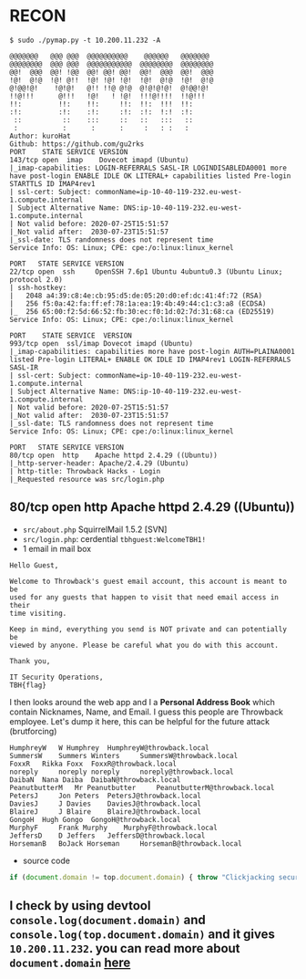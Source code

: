 # RECON
```console
$ sudo ./pymap.py -t 10.200.11.232 -A
                                                    
@@@@@@@   @@@ @@@  @@@@@@@@@@    @@@@@@   @@@@@@@  
@@@@@@@@  @@@ @@@  @@@@@@@@@@@  @@@@@@@@  @@@@@@@@  
@@!  @@@  @@! !@@  @@! @@! @@!  @@!  @@@  @@!  @@@  
!@!  @!@  !@! @!!  !@! !@! !@!  !@!  @!@  !@!  @!@  
@!@@!@!    !@!@!   @!! !!@ @!@  @!@!@!@!  @!@@!@!   
!!@!!!      @!!!   !@!   ! !@!  !!!@!!!!  !!@!!!    
!!:         !!:    !!:     !!:  !!:  !!!  !!:       
:!:         :!:    :!:     :!:  :!:  !:!  :!:       
 ::          ::    :::     ::   ::   :::   ::       
 :           :      :      :     :   : :   :        
Author: kuroHat
Github: https://github.com/gu2rks
PORT    STATE SERVICE VERSION
143/tcp open  imap    Dovecot imapd (Ubuntu)
|_imap-capabilities: LOGIN-REFERRALS SASL-IR LOGINDISABLEDA0001 more have post-login ENABLE IDLE OK LITERAL+ capabilities listed Pre-login STARTTLS ID IMAP4rev1
| ssl-cert: Subject: commonName=ip-10-40-119-232.eu-west-1.compute.internal
| Subject Alternative Name: DNS:ip-10-40-119-232.eu-west-1.compute.internal
| Not valid before: 2020-07-25T15:51:57
|_Not valid after:  2030-07-23T15:51:57
|_ssl-date: TLS randomness does not represent time
Service Info: OS: Linux; CPE: cpe:/o:linux:linux_kernel

PORT   STATE SERVICE VERSION
22/tcp open  ssh     OpenSSH 7.6p1 Ubuntu 4ubuntu0.3 (Ubuntu Linux; protocol 2.0)
| ssh-hostkey: 
|   2048 a4:39:c8:4e:cb:95:d5:de:05:20:d0:ef:dc:41:4f:72 (RSA)
|   256 f5:0a:42:fa:ff:ef:78:1a:ea:19:4b:49:44:c1:c3:a8 (ECDSA)
|_  256 65:00:f2:5d:66:52:fb:30:ec:f0:1d:02:7d:31:68:ca (ED25519)
Service Info: OS: Linux; CPE: cpe:/o:linux:linux_kernel

PORT    STATE SERVICE  VERSION
993/tcp open  ssl/imap Dovecot imapd (Ubuntu)
|_imap-capabilities: capabilities more have post-login AUTH=PLAINA0001 listed Pre-login LITERAL+ ENABLE OK IDLE ID IMAP4rev1 LOGIN-REFERRALS SASL-IR
| ssl-cert: Subject: commonName=ip-10-40-119-232.eu-west-1.compute.internal
| Subject Alternative Name: DNS:ip-10-40-119-232.eu-west-1.compute.internal
| Not valid before: 2020-07-25T15:51:57
|_Not valid after:  2030-07-23T15:51:57
|_ssl-date: TLS randomness does not represent time
Service Info: OS: Linux; CPE: cpe:/o:linux:linux_kernel

PORT   STATE SERVICE VERSION
80/tcp open  http    Apache httpd 2.4.29 ((Ubuntu))
|_http-server-header: Apache/2.4.29 (Ubuntu)
| http-title: Throwback Hacks - Login
|_Requested resource was src/login.php
```

## 80/tcp open  http  Apache httpd 2.4.29 ((Ubuntu))
- `src/about.php` SquirrelMail 1.5.2 [SVN]
- `src/login.php`: cerdential  `tbhguest:WelcomeTBH1!`
- 1 email in mail box
```
Hello Guest,

Welcome to Throwback's guest email account, this account is meant to be
used for any guests that happen to visit that need email access in their
time visiting.

Keep in mind, everything you send is NOT private and can potentially be
viewed by anyone. Please be careful what you do with this account.

Thank you,

IT Security Operations,
TBH{flag}
```
I then looks around the web app and I a **Personal Address Book** which contain Nicknames, Name, and Email. I guess this people are Throwback employee. Let's dump it here, this can be helpful for the future attack (brutforcing)
```
HumphreyW 	W Humphrey 	HumphreyW@throwback.local 	
SummersW 	Summers Winters 	SummersW@throwback.local 	
FoxxR 	Rikka Foxx 	FoxxR@throwback.local 	
noreply 	noreply noreply 	noreply@throwback.local
DaibaN 	Nana Daiba 	DaibaN@throwback.local 	
PeanutbutterM 	Mr Peanutbutter 	PeanutbutterM@throwback.local 	
PetersJ 	Jon Peters 	PetersJ@throwback.local 	
DaviesJ 	J Davies 	DaviesJ@throwback.local 	
BlaireJ 	J Blaire 	BlaireJ@throwback.local 	
GongoH 	Hugh Gongo 	GongoH@throwback.local 	
MurphyF 	Frank Murphy 	MurphyF@throwback.local 	
JeffersD 	D Jeffers 	JeffersD@throwback.local 	
HorsemanB 	BoJack Horseman 	HorsemanB@throwback.local
```
- source code
```js
if (document.domain != top.document.domain) { throw "Clickjacking security violation! Please log out immediately!"; /* this code should never execute - exception should already have been thrown since it's a security violation in this case to even try to access top.document.domain (but it's left here just to be extra safe
```
I check by using devtool `console.log(document.domain)` and `console.log(top.document.domain)` and it gives `10.200.11.232`. you can read more about `document.domain` [here](https://developer.mozilla.org/en-US/docs/Web/API/Document/domain) 
- 
